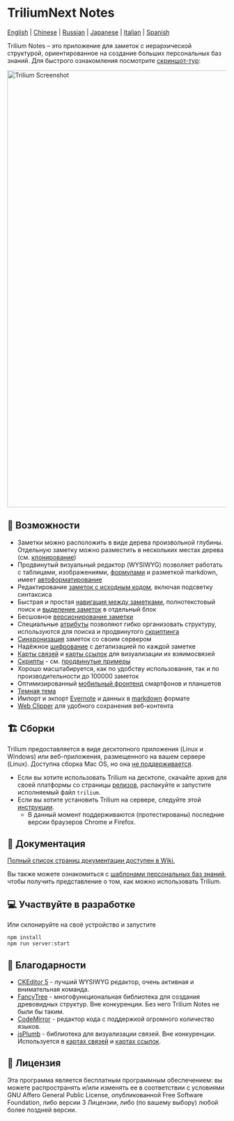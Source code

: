 # TriliumNext Notes

[English](../README.md) | [Chinese](./README-ZH_CN.md) | [Russian](./README.ru.md) | [Japanese](./README.ja.md) | [Italian](./README.it.md) | [Spanish](./README.es.md)

Trilium Notes – это приложение для заметок с иерархической структурой, ориентированное на создание больших персональных баз знаний. Для быстрого ознакомления посмотрите [скриншот-тур](https://triliumnext.github.io/Docs/Wiki/screenshot-tour):

<a href="https://triliumnext.github.io/Docs/Wiki/screenshot-tour"><img src="https://github.com/TriliumNext/Notes/blob/develop/images/screenshots/app.png?raw=true" alt="Trilium Screenshot" width="1000"></a>

## 🎁 Возможности

* Заметки можно расположить в виде дерева произвольной глубины. Отдельную заметку можно разместить в нескольких местах дерева (см. [клонирование](https://triliumnext.github.io/Docs/Wiki/cloning-notes))
* Продвинутый визуальный редактор (WYSIWYG) позволяет работать с таблицами, изображениями, [формулами](https://triliumnext.github.io/Docs/Wiki/text-notes#math-support) и разметкой markdown, имеет [автоформатирование](https://triliumnext.github.io/Docs/Wiki/text-notes#autoformat)
* Редактирование [заметок с исходным кодом](https://triliumnext.github.io/Docs/Wiki/code-notes), включая подсветку синтаксиса
* Быстрая и простая [навигация между заметками](https://triliumnext.github.io/Docs/Wiki/note-navigation), полнотекстовый поиск и [выделение заметок](https://triliumnext.github.io/Docs/Wiki/note-hoisting) в отдельный блок
* Бесшовное [версионирование заметки](https://triliumnext.github.io/Docs/Wiki/note-revisions)
* Специальные [атрибуты](https://triliumnext.github.io/Docs/Wiki/attributes) позволяют гибко организовать структуру, используются для поиска и продвинутого [скриптинга](https://triliumnext.github.io/Docs/Wiki/scripts)
* [Синхронизация](https://triliumnext.github.io/Docs/Wiki/synchronization) заметок со своим сервером
* Надёжное [шифрование](https://triliumnext.github.io/Docs/Wiki/protected-notes) с детализацией по каждой заметке
* [Карты связей](https://triliumnext.github.io/Docs/Wiki/relation-map) и [карты ссылок](https://triliumnext.github.io/Docs/Wiki/link-map) для визуализации их взяимосвязей
* [Скрипты](https://triliumnext.github.io/Docs/Wiki/scripts) - см. [продвинутые примеры](https://triliumnext.github.io/Docs/Wiki/advanced-showcases)
* Хорошо масштабируется, как по удобству использования, так и по производительности до 100000 заметок
* Оптимизированный [мобильный фронтенд](https://triliumnext.github.io/Docs/Wiki/mobile-frontend) смартфонов и планшетов
* [Темная тема](https://triliumnext.github.io/Docs/Wiki/themes)
* Импорт и экпорт [Evernote](https://triliumnext.github.io/Docs/Wiki/evernote-import) и данных в [markdown](https://triliumnext.github.io/Docs/Wiki/markdown) формате
* [Web Clipper](https://triliumnext.github.io/Docs/Wiki/web-clipper) для удобного сохранения веб-контента

## 🏗 Сборки

Trilium предоставляется в виде десктопного приложения (Linux и Windows) или веб-приложения, размещенного на вашем сервере (Linux). Доступна сборка Mac OS, но она [не поддерживается](https://triliumnext.github.io/Docs/Wiki/faq#mac-os-support).

* Если вы хотите использовать Trilium на десктопе, скачайте архив для своей платформы со страницы [релизов](https://github.com/TriliumNext/Notes/releases/latest), распакуйте и запустите исполняемый файл ```trilium```.
* Если вы хотите установить Trilium на сервере, следуйте этой [инструкции](https://triliumnext.github.io/Docs/Wiki/server-installation).
  * В данный момент поддерживаются (протестированы) последние версии браузеров Chrome и Firefox.

## 📝 Документация

[Полный список страниц документации доступен в Wiki.](https://triliumnext.github.io/Docs/)

Вы также можете ознакомиться с [шаблонами персональных баз знаний](https://triliumnext.github.io/Docs/Wiki/patterns-of-personal-knowledge), чтобы получить представление о том, как можно использовать Trilium.

## 💻 Участвуйте в разработке

Или склонируйте на своё устройство и запустите

```shell
npm install
npm run server:start
```

## 👏 Благодарности

* [CKEditor 5](https://github.com/ckeditor/ckeditor5) - лучший WYSIWYG редактор, очень активная и внимательная команда.
* [FancyTree](https://github.com/mar10/fancytree) - многофункциональная библиотека для создания древовидных структур. Вне конкуренции. Без него Trilium Notes не были бы таким.
* [CodeMirror](https://github.com/codemirror/CodeMirror) - редактор кода с поддержкой огромного количество языков.
* [jsPlumb](https://github.com/jsplumb/jsplumb) - библиотека для визуализации связей. Вне конкуренции. Используется в [картах связей](https://triliumnext.github.io/Docs/Wiki/relation-map) и [картах ссылок](https://triliumnext.github.io/Docs/Wiki/link-map).

## 🔑 Лицензия

Эта программа является бесплатным программным обеспечением: вы можете распространять и/или изменять ее в соответствии с условиями GNU Affero General Public License, опубликованной Free Software Foundation, либо версии 3 Лицензии, либо (по вашему выбору) любой более поздней версии.
